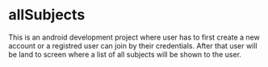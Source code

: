 # allSubjects
This is an android development project where user has to first create a new account or a registred user can join by their credentials. After that user will be land to screen where a list of all subjects will be shown to the user.

